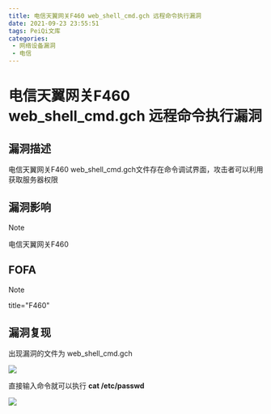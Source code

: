 ```yaml
---
title: 电信天翼网关F460 web_shell_cmd.gch 远程命令执行漏洞
date: 2021-09-23 23:55:51
tags: PeiQi文库
categories:
 - 网络设备漏洞
 - 电信
---
```


# 电信天翼网关F460 web_shell_cmd.gch 远程命令执行漏洞

## 漏洞描述

电信天翼网关F460 web_shell_cmd.gch文件存在命令调试界面，攻击者可以利用获取服务器权限

## 漏洞影响

> [!NOTE]
>
> 电信天翼网关F460

## FOFA

> [!NOTE]
>
> title="F460"

## 漏洞复现

出现漏洞的文件为 web_shell_cmd.gch

![](/img/20210924013539755168.png)

直接输入命令就可以执行 **cat /etc/passwd**

![](/img/20210924013539956564.png)

